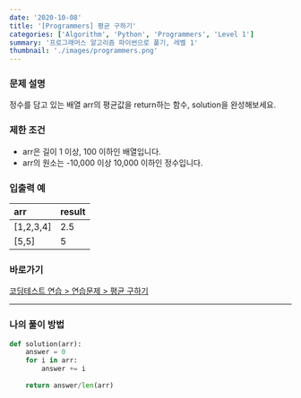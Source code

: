 ```yaml
---
date: '2020-10-08'
title: '[Programmers] 평균 구하기'
categories: ['Algorithm', 'Python', 'Programmers', 'Level 1']
summary: '프로그래머스 알고리즘 파이썬으로 풀기, 레벨 1'
thumbnail: './images/programmers.png'
---
```


### 문제 설명

정수를 담고 있는 배열 arr의 평균값을 return하는 함수, solution을 완성해보세요.

### 제한 조건

- arr은 길이 1 이상, 100 이하인 배열입니다.
- arr의 원소는 -10,000 이상 10,000 이하인 정수입니다.

### 입출력 예

|arr|result|
|:---|:---|
|[1,2,3,4]|2.5|
|[5,5]|5|

### 바로가기

[코딩테스트 연습 > 연습문제 > 평균 구하기](<https://programmers.co.kr/learn/courses/30/lessons/12944?language=python3>)

---

### 나의 풀이 방법

``` python
def solution(arr):
    answer = 0
    for i in arr:
        answer += i
   
    return answer/len(arr)
```
